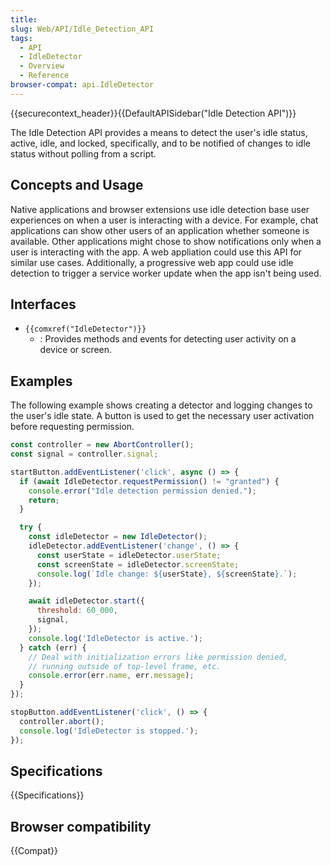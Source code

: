 ```yaml
---
title:
slug: Web/API/Idle_Detection_API
tags:
  - API
  - IdleDetector
  - Overview
  - Reference
browser-compat: api.IdleDetector
---
```

{{securecontext_header}}{{DefaultAPISidebar("Idle Detection API")}}

The Idle Detection API provides a means to detect the user's idle status, active, idle, and locked, specifically, and to be notified of changes to idle status without polling from a script.

## Concepts and Usage

Native applications and browser extensions use idle detection base user experiences on when a user is interacting with a device. For example, chat applications can show other users of an application whether someone is available. Other applications might chose to show notifications only when a user is interacting with the app. A web appliation could use this API for similar use cases. Additionally, a progressive web app could use idle detection to trigger a service worker update when the app isn't being used.

## Interfaces

- `{{comxref("IdleDetector")}}`
  - : Provides methods and events for detecting user activity on a device or screen.

## Examples

The following example shows creating a detector and logging changes to the
user's idle state. A button is used to get the necessary user activation before
requesting permission.

```js
const controller = new AbortController();
const signal = controller.signal;

startButton.addEventListener('click', async () => {
  if (await IdleDetector.requestPermission() != "granted") {
    console.error("Idle detection permission denied.");
    return;
  }

  try {
    const idleDetector = new IdleDetector();
    idleDetector.addEventListener('change', () => {
      const userState = idleDetector.userState;
      const screenState = idleDetector.screenState;
      console.log(`Idle change: ${userState}, ${screenState}.`);
    });

    await idleDetector.start({
      threshold: 60_000,
      signal,
    });
    console.log('IdleDetector is active.');
  } catch (err) {
    // Deal with initialization errors like permission denied,
    // running outside of top-level frame, etc.
    console.error(err.name, err.message);
  }
});

stopButton.addEventListener('click', () => {
  controller.abort();
  console.log('IdleDetector is stopped.');
});
```

## Specifications

{{Specifications}}

## Browser compatibility

{{Compat}}


